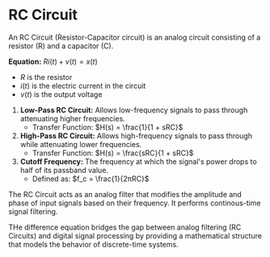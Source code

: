 # RC Circuit
An RC Circuit (Resistor-Capacitor circuit) is an analog circuit consisting of a resistor (R) and a capacitor (C).

**Equation:** $Ri(t) + v(t) = x(t)$
- $R$ is the resistor
- $i(t)$ is the electric current in the circuit
- $v(t)$ is the output voltage

1. **Low-Pass RC Circuit:** Allows low-frequency signals to pass through attenuating higher frequencies.
   - Transfer Function:
     $H(s) = \frac{1}{1 + sRC}$
2. **High-Pass RC Circuit:** Allows high-frequency signals to pass through while attenuating lower frequencies.
   - Transfer Function:
     $H(s) = \frac{sRC}{1 + sRC}$
3. **Cutoff Frequency:** The frequency at which the signal's power drops to half of its passband value.
   - Defined as:
     $f_c = \frac{1}{2πRC}$

The RC Circuit acts as an analog filter that modifies the amplitude and phase of input signals based on their frequency. It performs continous-time signal filtering.

THe difference equation bridges the gap between analog filtering (RC Circuits) and digital signal processing by providing a mathematical structure that models the behavior of discrete-time systems.
